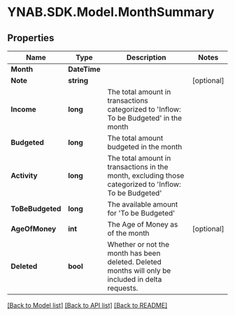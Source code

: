 # YNAB.SDK.Model.MonthSummary
## Properties

Name | Type | Description | Notes
------------ | ------------- | ------------- | -------------
**Month** | **DateTime** |  | 
**Note** | **string** |  | [optional] 
**Income** | **long** | The total amount in transactions categorized to &#39;Inflow: To be Budgeted&#39; in the month | 
**Budgeted** | **long** | The total amount budgeted in the month | 
**Activity** | **long** | The total amount in transactions in the month, excluding those categorized to &#39;Inflow: To be Budgeted&#39; | 
**ToBeBudgeted** | **long** | The available amount for &#39;To be Budgeted&#39; | 
**AgeOfMoney** | **int** | The Age of Money as of the month | [optional] 
**Deleted** | **bool** | Whether or not the month has been deleted.  Deleted months will only be included in delta requests. | 

[[Back to Model list]](../README.md#documentation-for-models) [[Back to API list]](../README.md#documentation-for-api-endpoints) [[Back to README]](../README.md)

